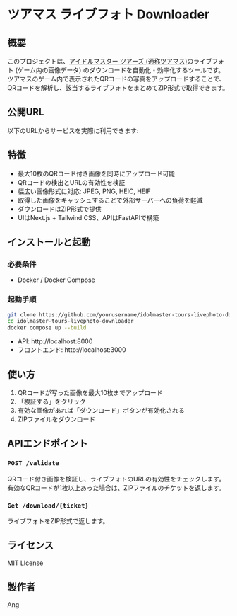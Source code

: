 # ツアマス ライブフォト Downloader  
## 概要
このプロジェクトは、[アイドルマスター ツアーズ (通称ツアマス)](https://bandainamco-am.co.jp/am/vg/idolmaster-tours/)のライブフォト (ゲーム内の画像データ) のダウンロードを自動化・効率化するツールです。  
ツアマスのゲーム内で表示されたQRコードの写真をアップロードすることで、QRコードを解析し、該当するライブフォトをまとめてZIP形式で取得できます。
## 公開URL
以下のURLからサービスを実際に利用できます:

## 特徴
- 最大10枚のQRコード付き画像を同時にアップロード可能
- QRコードの検出とURLの有効性を検証
- 幅広い画像形式に対応: JPEG, PNG, HEIC, HEIF
- 取得した画像をキャッシュすることで外部サーバーへの負荷を軽減
- ダウンロードはZIP形式で提供
- UIはNext.js + Tailwind CSS、APIはFastAPIで構築
## インストールと起動
### 必要条件
- Docker / Docker Compose
### 起動手順
```bash
git clone https://github.com/yourusername/idolmaster-tours-livephoto-downloader.git
cd idolmaster-tours-livephoto-downloader
docker compose up --build
```
- API: http://localhost:8000
- フロントエンド: http://localhost:3000
## 使い方
1. QRコードが写った画像を最大10枚までアップロード
2. 「検証する」をクリック
3. 有効な画像があれば「ダウンロード」ボタンが有効化される
4. ZIPファイルをダウンロード
## APIエンドポイント
### `POST /validate`  
QRコード付き画像を検証し、ライブフォトのURLの有効性をチェックします。
有効なQRコードが1枚以上あった場合は、ZIPファイルのチケットを返します。
### `Get /download/{ticket}`  
ライブフォトをZIP形式で返します。
## ライセンス
MIT LIcense

## 製作者
Ang

